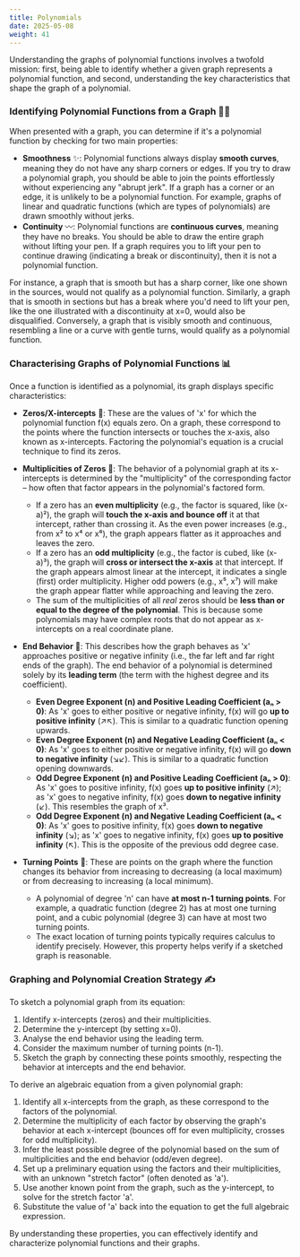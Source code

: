 ```yaml
---
title: Polynomials
date: 2025-05-08
weight: 41
---
```


Understanding the graphs of polynomial functions involves a twofold mission: first, being able to identify whether a given graph represents a polynomial function, and second, understanding the key characteristics that shape the graph of a polynomial.

### Identifying Polynomial Functions from a Graph 🕵️‍♀️

When presented with a graph, you can determine if it's a polynomial function by checking for two main properties:

*   **Smoothness** ✨: Polynomial functions always display **smooth curves**, meaning they do not have any sharp corners or edges. If you try to draw a polynomial graph, you should be able to join the points effortlessly without experiencing any "abrupt jerk". If a graph has a corner or an edge, it is unlikely to be a polynomial function. For example, graphs of linear and quadratic functions (which are types of polynomials) are drawn smoothly without jerks.
*   **Continuity** 〰️: Polynomial functions are **continuous curves**, meaning they have no breaks. You should be able to draw the entire graph without lifting your pen. If a graph requires you to lift your pen to continue drawing (indicating a break or discontinuity), then it is not a polynomial function.

For instance, a graph that is smooth but has a sharp corner, like one shown in the sources, would not qualify as a polynomial function. Similarly, a graph that is smooth in sections but has a break where you'd need to lift your pen, like the one illustrated with a discontinuity at x=0, would also be disqualified. Conversely, a graph that is visibly smooth and continuous, resembling a line or a curve with gentle turns, would qualify as a polynomial function.

### Characterising Graphs of Polynomial Functions 📊

Once a function is identified as a polynomial, its graph displays specific characteristics:

*   **Zeros/X-intercepts** 🎯: These are the values of 'x' for which the polynomial function f(x) equals zero. On a graph, these correspond to the points where the function intersects or touches the x-axis, also known as x-intercepts. Factoring the polynomial's equation is a crucial technique to find its zeros.

*   **Multiplicities of Zeros** 🔢: The behavior of a polynomial graph at its x-intercepts is determined by the "multiplicity" of the corresponding factor – how often that factor appears in the polynomial's factored form.
    *   If a zero has an **even multiplicity** (e.g., the factor is squared, like (x-a)²), the graph will **touch the x-axis and bounce off** it at that intercept, rather than crossing it. As the even power increases (e.g., from x² to x⁴ or x⁶), the graph appears flatter as it approaches and leaves the zero.
    *   If a zero has an **odd multiplicity** (e.g., the factor is cubed, like (x-a)³), the graph will **cross or intersect the x-axis** at that intercept. If the graph appears almost linear at the intercept, it indicates a single (first) order multiplicity. Higher odd powers (e.g., x⁵, x⁷) will make the graph appear flatter while approaching and leaving the zero.
    *   The sum of the multiplicities of all *real* zeros should be **less than or equal to the degree of the polynomial**. This is because some polynomials may have complex roots that do not appear as x-intercepts on a real coordinate plane.

*   **End Behavior** 🧭: This describes how the graph behaves as 'x' approaches positive or negative infinity (i.e., the far left and far right ends of the graph). The end behavior of a polynomial is determined solely by its **leading term** (the term with the highest degree and its coefficient).
    *   **Even Degree Exponent (n) and Positive Leading Coefficient (aₙ > 0)**: As 'x' goes to either positive or negative infinity, f(x) will go **up to positive infinity** (↗️↖️). This is similar to a quadratic function opening upwards.
    *   **Even Degree Exponent (n) and Negative Leading Coefficient (aₙ < 0)**: As 'x' goes to either positive or negative infinity, f(x) will go **down to negative infinity** (↘️↙️). This is similar to a quadratic function opening downwards.
    *   **Odd Degree Exponent (n) and Positive Leading Coefficient (aₙ > 0)**: As 'x' goes to positive infinity, f(x) goes **up to positive infinity** (↗️); as 'x' goes to negative infinity, f(x) goes **down to negative infinity** (↙️). This resembles the graph of x³.
    *   **Odd Degree Exponent (n) and Negative Leading Coefficient (aₙ < 0)**: As 'x' goes to positive infinity, f(x) goes **down to negative infinity** (↘️); as 'x' goes to negative infinity, f(x) goes **up to positive infinity** (↖️). This is the opposite of the previous odd degree case.

*   **Turning Points** 🎢: These are points on the graph where the function changes its behavior from increasing to decreasing (a local maximum) or from decreasing to increasing (a local minimum).
    *   A polynomial of degree 'n' can have **at most n-1 turning points**. For example, a quadratic function (degree 2) has at most one turning point, and a cubic polynomial (degree 3) can have at most two turning points.
    *   The exact location of turning points typically requires calculus to identify precisely. However, this property helps verify if a sketched graph is reasonable.

### Graphing and Polynomial Creation Strategy ✍️

To sketch a polynomial graph from its equation:
1.  Identify x-intercepts (zeros) and their multiplicities.
2.  Determine the y-intercept (by setting x=0).
3.  Analyse the end behavior using the leading term.
4.  Consider the maximum number of turning points (n-1).
5.  Sketch the graph by connecting these points smoothly, respecting the behavior at intercepts and the end behavior.

To derive an algebraic equation from a given polynomial graph:
1.  Identify all x-intercepts from the graph, as these correspond to the factors of the polynomial.
2.  Determine the multiplicity of each factor by observing the graph's behavior at each x-intercept (bounces off for even multiplicity, crosses for odd multiplicity).
3.  Infer the least possible degree of the polynomial based on the sum of multiplicities and the end behavior (odd/even degree).
4.  Set up a preliminary equation using the factors and their multiplicities, with an unknown "stretch factor" (often denoted as 'a').
5.  Use another known point from the graph, such as the y-intercept, to solve for the stretch factor 'a'.
6.  Substitute the value of 'a' back into the equation to get the full algebraic expression.

By understanding these properties, you can effectively identify and characterize polynomial functions and their graphs.